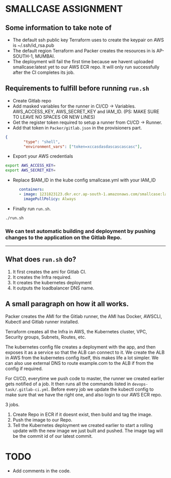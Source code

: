 # SMALLCASE ASSIGNMENT

## Some information to take note of

- The default ssh public key Terraform uses to create the keypair on AWS is ~/.ssh/id_rsa.pub
- The default region Terraform and Packer creates the resources in is AP-SOUTH-1, MUMBAI.
- The deployment will fail the first time because we havent uploaded smallcase:latest yet to our AWS ECR repo. It will only run successfully after the CI completes its job.

## Requirements to fulfill before running `run.sh`

- Create Gitlab repo
- Add masked variables for the runner in CI/CD -> Variables. AWS_ACCESS_KEY, AWS_SECRET_KEY and IAM_ID. (PS: MAKE SURE TO LEAVE NO SPACES OR NEW LINES)
- Get the register token required to setup a runner from CI/CD -> Runner.
- Add that token in `Packer/gitlab.json` in the provisioners part.

```json      
{
        "type": "shell",
        "environment_vars": ["token=xccasdasdascascascasc"],
```

- Export your AWS credentials 

```sh
export AWS_ACCESS_KEY=
export AWS_SECRET_KEY=
```

- Replace $IAM_ID in the kube config smallcase.yml with your IAM_ID

```yml
      containers:
      - image: 1231823123.dkr.ecr.ap-south-1.amazonaws.com/smallcase:latest
        imagePullPolicy: Always
```


- Finally run `run.sh`.

```sh
./run.sh
```

### We can test automatic building and deployment by pushing changes to the application on the Gitlab Repo.

-----------

## What does `run.sh` do?

1) It first creates the ami for Gitlab CI.
2) It creates the Infra required.
3) It creates the kubernetes deployment
4) It outputs the loadbalancer DNS name.

## A small paragraph on how it all works.

Packer creates the AMI for the Gitlab runner, the AMI has Docker, AWSCLI, Kubectl and Gitlab runner installed.

Terraform creates all the Infra in AWS, the Kubernetes cluster, VPC, Security groups, Subnets, Routes, etc.

The kubernetes config file creates a deployment with the app, and then exposes it as a service so that the ALB can connect to it. We create the ALB in AWS from the kubernetes config itself, this makes life a lot simpler. We can also use external DNS to route example.com to the ALB if from the config if required.

For CI/CD, everytime we push code to master, the runner we created earlier gets notified of a job. It then runs all the commands listed in `devops-task/.gitlab-ci.yml`. Before every job we update the kubectl config to make sure that we have the right one, and also login to our AWS ECR repo.

3 jobs.

1) Create Repo in ECR if it doesnt exist, then build and tag the image.
2) Push the image to our Repo.
3) Tell the Kubernetes deployment we created earlier to start a rolling update with the new image we just built and pushed. The image tag will be the commit id of our latest commit.



# TODO 
- Add comments in the code.